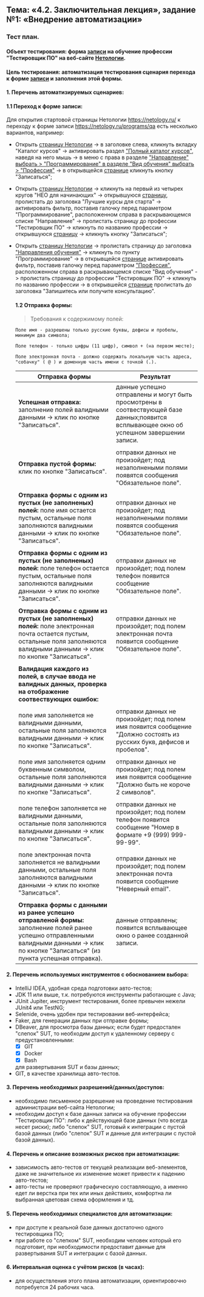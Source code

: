 ## Тема: «4.2. Заключительная лекция», задание №1: «Внедрение автоматизации»

### Тест план. 

#### Объект тестирования: форма [записи](https://netology.ru/programs/qa) на обучение профессии "Тестировщик ПО" на веб-сайте [Нетологии](https://netology.ru/).
#### Цель тестирования: автоматизация тестирования сценария перехода к форме [записи](https://netology.ru/programs/qa) и заполнения этой формы.

#### 1. Перечень автоматизируемых сценариев:

 #### 1.1 Переход к форме записи:

Для открытия стартовой страницы Нетологии https://netology.ru/
к переходу к форме записи https://netology.ru/programs/qa есть несколько вариантов, например:

+ Открыть [страницу Нетологии](https://netology.ru/) -> в заголовке слева, кликнуть вкладку "Каталог курсов" -> активировать раздел ["Полный каталог курсов"](https://netology.ru/navigation), 
 наведя на него мышь -> в меню с права в разделе ["Направление" выбрать > "Программирование" в разделе "Вид обучения" выбрать > "Профессия"](https://netology.ru/navigation) -> в открывщейся [странице](https://netology.ru/programs/qa) кликнуть кнопку "Записаться";
 
+ Открыть [страницу Нетологии](https://netology.ru/) -> кликнуть на первый из четырех кругов "НЕО для начинающих" -> открывшуюся [страницу](https://netology.ru/neo), 
 пролистать до заголовка "Лучшие курсы для старта" -> активировать фильтр,
 поставив галочку перед параметром "Программирование", расположенном справа в раскрывающемся списке "Направление" -> 
 пролистать страницу до профессии "Тестировщик ПО" 
 -> кликнуть по названию профессии -> открывшуюся [страницу](https://netology.ru/programs/qa#/) -> кликнуть кнопку "Записаться";
 
+ Открыть [страницу Нетологии](https://netology.ru/) -> пролистать страницу до заголовка ["Направления обучения"](https://netology.ru/#/directions) -> кликнуть по пункту "Программирование"
 -> в открывщейся [странице](https://netology.ru/development) активировать фильтр, поставив галочку перед параметром ["Профессия"](https://netology.ru/development?program_type=profession), 
 расположенном справа в раскрывающемся списке "Вид обучения"
 -> пролистать страницу до профессии "Тестировщик ПО" -> кликнуть по названию профессии -> в открывшейся [странице](https://netology.ru/programs/qa#/order) пролистать до заголовка "Запишитесь или получите консультацию".
 
  #### 1.2 Отправка формы:
   > Требования к содержимому полей:
    
  `Поле имя - разрешены только русские буквы, дефисы и пробелы, минимум два символа;`
  
     `Поле телефон - только цифры (11 цифр), символ + (на первом месте);`
    
     `Поле электронная почта - должно содержать локальную часть адреса, "собачку" ( @ ) и доменную часть имени с точкой (.).`
     
    
   | Отправка формы                                               |  Результат                                                                     |
   |--------------------------------------------------------------|--------------------------------------------------------------------------------|
   |__Успешная отправка:__ заполнение полей валидными данными -> клик по кнопке "Записаться".  |данные успешно отправлены и могут быть просмотрены в соотвествующей базе данных;появится всплывающее окно об успешном завершении записи.|
   |                                                              |                        |
   |__Отправка пустой формы:__ клик по кнопке "Записаться".|отправки данных не произойдет; под незаполнеными полями появятся сообщения "Обязательное поле".| 
   |                                                              |                                                                                        |
   |__Отправка формы с одним из пустых (не заполненых) полей:__ поле имя остается пустым, остальные поля заполняются валидными данными -> клик по кнопке "Записаться".|отправки данных не произойдет; под незаполнеными полями появятся сообщения "Обязательное поле".|
   |                                                              |                                                                                       |
   |__Отправка формы с одним из пустых (не заполненых) полей:__ поле телефон остается пустым, остальные поля заполняются валидными данными -> клик по кнопке "Записаться".|отправки данных не произойдет; под полем телефон появится сообщение "Обязательное поле".|
   |                                                               |                                                                                      |
   |__Отправка формы с одним из пустых (не заполненых) полей:__ поле электронная почта остается пустым, остальные поля заполняются валидными данными -> клик по кнопке "Записаться".|отправки данных не произойдет; под полем электронная почта появится сообщение "Обязательное поле".|
   |                                                               |                                                                                                |
   |__Валидация каждого из полей, в случае ввода не валидных данных, проверка на отображение соотвествующих ошибок:__|                                     |
   |                                              |                                              |
   |поле имя заполняется не валидными данными, остальные поля заполняются валидными данными -> клик по кнопке "Записаться".|отправки данных не произойдет; под полем имя появится сообщение "Должно состоять из русских букв, дефисов и пробелов".|
   |                                              |                                                |
   |поле имя заполняется одним буквенным символом, остальные поля заполняются валидными данными -> клик по кнопке "Записаться".|отправки данных не произойдет; под полем имя появится сообщение "Должно быть не короче 2 символов".|
   |                                              |                                                 |
   |поле телефон заполняется не валидными данными, остальные поля заполняются валидными данными -> клик по кнопке "Записаться".|отправки данных не произойдет; под полем телефон появится сообщение "Номер в формате +9 (999) 999-99-99".|
   |                                                 |                                                  |
   |поле электронная почта заполняется не валидными данными, остальные поля заполняются валидными данными -> клик по кнопке "Записаться".|отправки данных не произойдет; под полем электронная почта появится сообщение "Неверный email".|
   |                                                 |                                                  |
   |__Отправка формы с данными из ранее успешно отправленой формы:__ заполнение полей ранее успешно отправленными валидными данными -> клик по кнопке "Записаться" (из пункта успешная отправка).|данные отправлены; появится всплывающее окно о ранее созданной записи.| 

 
#### 2. Перечень используемых инструментов с обоснованием выбора:
 
+ IntelliJ IDEA, удобная среда подготовки авто-тестов;
+ JDK 11 или выше, т.к. потребуются инструменты работающие с Java;
+ JUnit Jupiter, инструмент тестирования, более превычен нежели JUnit4 или TestNG;
+ Selenide, очень удобен при тестировании веб-интерфейса;
+ Faker, для генерации данных при отправке формы;
+ DBeaver, для просмотра базы данных;
  если будет предостален "слепок" SUT, то необходим доступ к удаленному серверу с предустановленными:
  - [x] GIT
  - [x] Docker
  - [x] Bash
   
  для развертывания SUT и базы данных;
+ GIT, в качестве хранилища авто-тестов.
 
#### 3. Перечень необходимых разрешений/данных/доступов:
+ необходимо письменное разрешение на проведение тестирования администрации веб-сайта Нетологии;
+ необходим доступ к базе данных записи на обучение профессии "Тестировщик ПО":
  либо к действующей базе данных (что всегда несет риски);
  либо "слепок" SUT, готовый к интеграции с пустой базой данных (либо "слепок" SUT и данные для интеграции с пустой базой данных).
  
#### 4. Перечень и описание возможных рисков при автоматизации:
+ зависимость авто-тестов от текущей реализации веб-элементов, даже не значительное их изменение может привести к падению авто-тестов;
+ авто-тесты не проверяют графическую составляющую, а именно едет ли верстка при тех или иных действиях, комфортна ли выбранная цветовая схема оформления и тд.

#### 5. Перечень необходимых специалистов для автоматизации:
+ при доступе к реальной базе данных достаточно одного тестировщика ПО;
+ при работе со "слепком" SUT, необходим человек который его подготовит, при необходимости предоставит данные для развертывания SUT и интеграции с базой данных.

#### 6. Интервальная оценка с учётом рисков (в часах):
+ для осуществления этого плана автоматизации, ориентировочно потребуется 24 рабочих часа.





